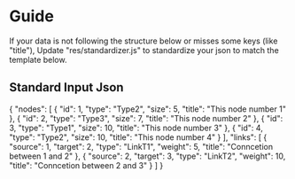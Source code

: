 # Guide
If your data is not following the structure below or misses some keys (like "title"), Update "res/standardizer.js" to standardize your json to match the template below.

## Standard Input Json
{
	"nodes": [
		{
			"id": 1,
			"type": "Type2",
			"size": 5,
			"title": "This node number 1"
		},
		{
			"id": 2,
			"type": "Type3",
			"size": 7,
			"title": "This node number 2"
		},
		{
			"id": 3,
			"type": "Type1",
			"size": 10,
			"title": "This node number 3"
		},
		{
			"id": 4,
			"type": "Type2",
			"size": 10,
			"title": "This node number 4"
		}
	],
	"links": [
		{
			"source": 1,
			"target": 2,
			"type": "LinkT1",
			"weight": 5,
			"title": "Conncetion between 1 and 2"
		},
		{
			"source": 2,
			"target": 3,
			"type": "LinkT2",
			"weight": 10,
			"title": "Conncetion between 2 and 3"
		}
	]
}
